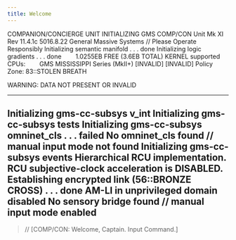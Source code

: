 ```yaml
---
title: Welcome
---
```

COMPANION/CONCIERGE UNIT INITIALIZING
GMS COMP/CON Unit Mk XI Rev 11.4.1c
5016.8.22 General Massive Systems // Please Operate Responsibly
Initializing semantic manifold . . . done
Initializing logic gradients . . . done
  1.0255EB FREE (3.6EB TOTAL)
KERNEL supported CPUs:
  GMS MISSISSIPPI Series (MkII+)
    [INVALID]
    [INVALID]
Policy Zone: 83::STOLEN BREATH

WARNING: DATA NOT PRESENT OR INVALID
******************************************
Initializing gms-cc-subsys v_int
Initializing gms-cc-subsys tests
Initializing gms-cc-subsys omninet_cls . . . failed
No omninet_cls found // manual input mode not found
Initializing gms-cc-subsys events
Hierarchical RCU implementation.
RCU subjective-clock acceleration is DISABLED.
Establishing encrypted link (56::BRONZE CROSS) . . . done
AM-LI in unprivileged domain disabled
No sensory bridge found // manual input mode enabled
----------------------------------------------------------------
>// [COMP/CON: Welcome, Captain. Input Command.]
